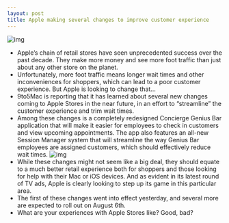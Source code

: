 ```yaml
---
layout: post
title: Apple making several changes to improve customer experience
---
```

![img](http://media.idownloadblog.com/wp-content/uploads/2012/06/apple-store-e1340491876604.jpeg)
* Apple’s chain of retail stores have seen unprecedented success over the past decade. They make more money and see more foot traffic than just about any other store on the planet.
* Unfortunately, more foot traffic means longer wait times and other inconveniences for shoppers, which can lead to a poor customer experience. But Apple is looking to change that…
* 9to5Mac is reporting that it has learned about several new changes coming to Apple Stores in the near future, in an effort to “streamline” the customer experience and trim wait times.
* Among these changes is a completely redesigned Concierge Genius Bar application that will make it easier for employees to check in customers and view upcoming appointments. The app also features an all-new Session Manager system that will streamline the way Genius Bar employees are assigned customers, which should effectively reduce wait times.
![img](http://media.idownloadblog.com/wp-content/uploads/2012/08/screen-shot-2012-07-31-at-11-02-04-pm-e1343812028589.png)
* While these changes might not seem like a big deal, they should equate to a much better retail experience both for shoppers and those looking for help with their Mac or iOS devices. And as evident in its latest round of TV ads, Apple is clearly looking to step up its game in this particular area.
* The first of these changes went into effect yesterday, and several more are expected to roll out on August 6th.
* What are your experiences with Apple Stores like? Good, bad?

